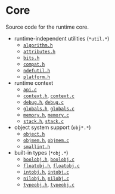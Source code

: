 # Core

Source code for the runtime core.

+ runtime-independent utilities (`*util.*`)
  - [`algorithm.h`](algorithm.h)
  - [`attributes.h`](attributes.h)
  - [`bits.h`](bits.h)
  - [`compat.h`](compat.h)
  - [`ndefutil.h`](ndefutil.h)
  - [`platform.h`](platform.h)
+ runtime context
  - [`api.c`](api.c)
  - [`context.h`](context.h), [`context.c`](context.c)
  - [`debug.h`](debug.h), [`debug.c`](debug.c)
  - [`globals.h`](globals.h), [`globals.c`](globals.c)
  - [`memory.h`](memory.h), [`memory.c`](memory.c)
  - [`stack.h`](stack.h), [`stack.c`](stack.c)
+ object system support (`obj*.*`)
  - [`object.h`](object.h)
  - [`objmem.h`](objmem.h), [`objmem.c`](objmem.c)
  - [`smallint.h`](smallint.h)
+ built-in types (`*obj.*`)
  - [`boolobj.h`](boolobj.h), [`boolobj.c`](boolobj.c)
  - [`floatobj.h`](floatobj.h), [`floatobj.c`](floatobj.c)
  - [`intobj.h`](intobj.h), [`intobj.c`](intobj.c)
  - [`nilobj.h`](nilobj.h), [`nilobj.c`](nilobj.c)
  - [`typeobj.h`](typeobj.h), [`typeobj.c`](typeobj.c)
